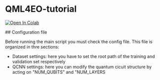 # QML4EO-tutorial

[![Open In Colab](https://colab.research.google.com/assets/colab-badge.svg)](https://colab.research.google.com/github/alessandrosebastianelli/QML-tutorial/HQCNN.ipynb)



## Configuration file

Before running the main script you must check the config file. This file is organized in thre sections:

- Dataset settings: here you have to set the root path of the training and validation set respectively
- QCNN settings: here you can modify the quantum cicuit structure by acting on "NUM_QUBITS" and "NUM_LAYERS
